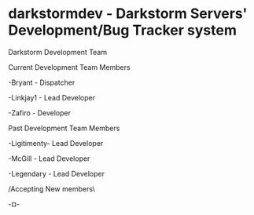 # darkstormdev - Darkstorm Servers' Development/Bug Tracker system
Darkstorm Development Team

Current Development Team Members 

-Bryant - Dispatcher

-Linkjay1 - Lead Developer

-Zafiro - Developer

Past Development Team Members

-Ligitimenty- Lead Developer

-McGill - Lead Developer

-Legendary - Lead Developer

/Accepting New members\

-¤-
